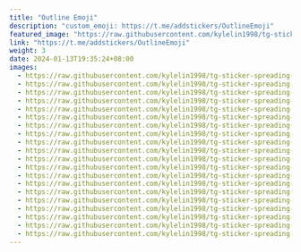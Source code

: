 ```yaml
---
title: "Outline Emoji"
description: "custom_emoji: https://t.me/addstickers/OutlineEmoji"
featured_image: "https://raw.githubusercontent.com/kylelin1998/tg-sticker-spreading-worldwide-images/main/img/7c7e5d82-0d2d-4e9f-9f3c-a8290b44844d.jpg"
link: "https://t.me/addstickers/OutlineEmoji"
weight: 3
date: 2024-01-13T19:35:24+08:00
images:
  - https://raw.githubusercontent.com/kylelin1998/tg-sticker-spreading-worldwide-images/main/img/7c7e5d82-0d2d-4e9f-9f3c-a8290b44844d.jpg
  - https://raw.githubusercontent.com/kylelin1998/tg-sticker-spreading-worldwide-images/main/img/27f46740-6694-4fc6-8a92-59dc17cca924.jpg
  - https://raw.githubusercontent.com/kylelin1998/tg-sticker-spreading-worldwide-images/main/img/1ab08d2c-186a-4b4f-b2b8-0473f0e88f89.jpg
  - https://raw.githubusercontent.com/kylelin1998/tg-sticker-spreading-worldwide-images/main/img/b8ba9da3-c523-496f-9a3a-c9bf08d06323.jpg
  - https://raw.githubusercontent.com/kylelin1998/tg-sticker-spreading-worldwide-images/main/img/77594997-3b6d-4210-8bb2-352cefee358b.jpg
  - https://raw.githubusercontent.com/kylelin1998/tg-sticker-spreading-worldwide-images/main/img/df6c6a2b-57c5-461f-90d1-4445c9316b78.jpg
  - https://raw.githubusercontent.com/kylelin1998/tg-sticker-spreading-worldwide-images/main/img/c02cc937-d2ff-488a-921a-7801efeb9278.jpg
  - https://raw.githubusercontent.com/kylelin1998/tg-sticker-spreading-worldwide-images/main/img/386961ab-f79d-4c78-a1fa-df4117add325.jpg
  - https://raw.githubusercontent.com/kylelin1998/tg-sticker-spreading-worldwide-images/main/img/9d6c8651-e19e-4aad-a478-6885d1814cff.jpg
  - https://raw.githubusercontent.com/kylelin1998/tg-sticker-spreading-worldwide-images/main/img/9cad6b4c-e867-40ed-a965-afb983f471cf.jpg
  - https://raw.githubusercontent.com/kylelin1998/tg-sticker-spreading-worldwide-images/main/img/c07bb4c8-3b18-401d-9d72-ed85e70ed487.jpg
  - https://raw.githubusercontent.com/kylelin1998/tg-sticker-spreading-worldwide-images/main/img/9ef4e0cd-3c2d-452f-a61c-dd6b17f082b0.jpg
  - https://raw.githubusercontent.com/kylelin1998/tg-sticker-spreading-worldwide-images/main/img/09adc22e-4eda-46ad-874f-e4f7b5edce1e.jpg
  - https://raw.githubusercontent.com/kylelin1998/tg-sticker-spreading-worldwide-images/main/img/82c4d15c-b7ad-4ba5-af34-e174859c5f19.jpg
  - https://raw.githubusercontent.com/kylelin1998/tg-sticker-spreading-worldwide-images/main/img/1d60182f-0907-446b-a3a4-1654a5bbc9cf.jpg
  - https://raw.githubusercontent.com/kylelin1998/tg-sticker-spreading-worldwide-images/main/img/d55ec935-15eb-4c6d-9d40-3c2b763729d0.jpg
  - https://raw.githubusercontent.com/kylelin1998/tg-sticker-spreading-worldwide-images/main/img/8e5bc439-5103-4380-898a-420e83502f40.jpg
  - https://raw.githubusercontent.com/kylelin1998/tg-sticker-spreading-worldwide-images/main/img/e1f648f5-1026-48ef-a4b2-6b40c8da9f65.jpg
  - https://raw.githubusercontent.com/kylelin1998/tg-sticker-spreading-worldwide-images/main/img/29002ddf-46a9-4933-a15b-fedd653edb9d.jpg
  - https://raw.githubusercontent.com/kylelin1998/tg-sticker-spreading-worldwide-images/main/img/ddc34784-97a8-4d54-8d5e-c112bf730ead.jpg
---
```

